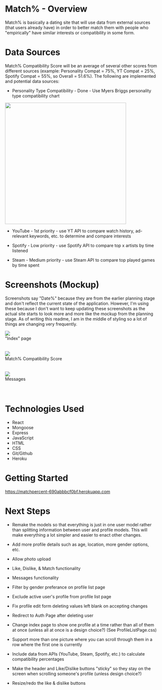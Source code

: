 # Match% - Overview

Match% is basically a dating site that will use data from external sources (that users already have) in order to better match them with people who "empirically" have similar interests or compatibility in some form. 

# Data Sources
Match% Compatibility Score will be an average of several other scores from different sources (example: Personality Compat = 75%, YT Compat = 25%, Spotify Compat = 55%, so Overall = 51.6%). The following are implemented and potential data sources: 

- Personality Type Compatibility - Done - Use Myers Briggs personality type compatibility chart 

<img style="width: 400px;" src="README-pics/personality-chart.png">

- YouTube - 1st priority - use YT API to compare watch history, ad-relevant keywords, etc. to determine and compare interests

- Spotify - Low priority - use Spotify API to compare top x artists by time listened

- Steam - Medium priority - use Steam API to compare top played games by time spent



# Screenshots (Mockup)
Screenshots say "Date%" because they are from the earlier planning stage and don't reflect the current state of the application. However, I'm using these because I don't want to keep updating these screenshots as the actual site starts to look more and more like the mockup from the planning stage. As of writing this readme, I am in the middle of styling so a lot of things are changing very frequently.

<img src="README-pics/date%25index-esque page.png"> <br>
"Index" page <br><br><br>
<img src="README-pics/date%25 compat score 2.png"> <br>
Match% Compatibility Score <br><br><br>
<img src="README-pics/messages screen.png"> <br>
Messages <br><br><br>

# Technologies Used

- React
- Mongoose
- Express
- JavaScript
- HTML
- CSS
- Git/Github
- Heroku

# Getting Started

https://matchpercent-690abbbcf0bf.herokuapp.com

# Next Steps

- Remake the models so that everything is just in one user model rather than splitting information between user and profile models. This will make everything a lot simpler and easier to enact other changes.

- Add more profile details such as age, location, more gender options, etc.

- Allow photo upload

- Like, Dislike, & Match functionality

- Messages functionality

- Filter by gender preferance on profile list page

- Exclude active user's profile from profile list page

- Fix profile edit form deleting values left blank on accepting changes

- Redirect to Auth Page after deleting user

- Change index page to show one profile at a time rather than all of them at once (unless all at once is a design choice?) (See ProfileListPage.css)

- Support more than one picture where you can scroll through them in a row where the first one is currently

- Include data from APIs (YouTube, Steam, Spotify, etc.) to calculate compatibility percentages

- Make the header and Like/Dislike buttons "sticky" so they stay on the screen when scrolling someone's profile (unless design choice?)

- Resize/redo the like & dislike buttons